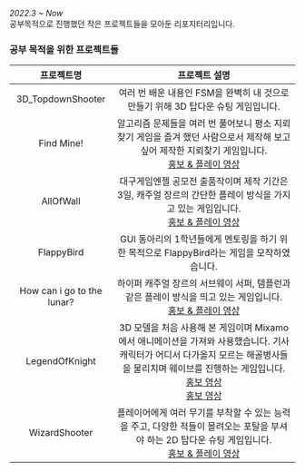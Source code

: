 *2022.3 ~ Now* <br/>
공부목적으로 진행했던 작은 프로젝트들을 모아둔 리포지터리입니다. <br/>

### 공부 목적을 위한 프로젝트들
| 프로젝트명 | 프로젝트 설명
| :-------: | :----: |
| 3D_TopdownShooter | 여러 번 배운 내용인 FSM을 완벽히 내 것으로 만들기 위해 3D 탑다운 슈팅 게임입니다.
| Find Mine! | 알고리즘 문제들을 여러 번 풀어보니 평소 지뢰찾기 게임을 즐겨 했던 사람으로서 제작해 보고 싶어 제작한 지뢰찾기 게임입니다. <br/> [홍보 & 플레이 영상](https://youtu.be/HBfcj_GIXv8)
| AllOfWall | 대구게임엔젤 공모전 출품작이며 제작 기간은 3일, 캐주얼 장르의 간단한 플레이 방식을 가지고 있는 게임입니다. <br/> [홍보 & 플레이 영상](https://youtu.be/dOS9vXDmiLQ)
| FlappyBird | GUI 동아리의 1학년들에게 멘토링을 하기 위한 목적으로 FlappyBird라는 게임을 모작하였습니다.
| How can i go to the lunar? | 하이퍼 캐주얼 장르의 서브웨이 서퍼, 템플런과 같은 플레이 방식을 띄고 있는 게임입니다. <br/> [홍보 & 플레이 영상](https://youtu.be/TtQrBm8LQEQ)
| LegendOfKnight | 3D 모델을 처음 사용해 본 게임이며 Mixamo에서 애니메이션을 가져와 사용했습니다. 기사 캐릭터가 어디서 다가올지 모르는 해골병사들을 물리치며 웨이브를 진행하는 게임입니다. <br/> [홍보 영상](https://youtu.be/RlYEOeVD3nw)<br/> [홍보 영상](https://youtu.be/3hEqBoMDcYs)
| WizardShooter | 플레이어에게 여러 무기를 부착할 수 있는 능력을 주고, 다양한 적들이 몰려오는 포탈을 부셔야 하는 2D 탑다운 슈팅 게임입니다. <br/> [홍보 & 플레이 영상](https://youtu.be/bB507Lp_jDQ)
